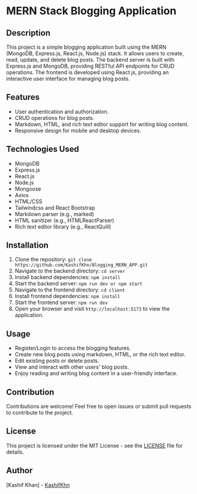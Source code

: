 # MERN Stack Blogging Application

## Description

This project is a simple blogging application built using the MERN (MongoDB, Express.js, React.js, Node.js) stack. It allows users to create, read, update, and delete blog posts. The backend server is built with Express.js and MongoDB, providing RESTful API endpoints for CRUD operations. The frontend is developed using React.js, providing an interactive user interface for managing blog posts.

## Features

- User authentication and authorization.
- CRUD operations for blog posts.
- Markdown, HTML, and rich text editor support for writing blog content.
- Responsive design for mobile and desktop devices.

## Technologies Used

- MongoDB
- Express.js
- React.js
- Node.js
- Mongoose
- Axios
- HTML/CSS
- Tailwindcss and React Bootstrap
- Markdown parser (e.g., marked)
- HTML sanitizer (e.g., HTMLReactParser)
- Rich text editor library (e.g., ReactQuill)

## Installation

1. Clone the repository: `git clone https://github.com/KashifKhn/Blogging_MERN_APP.git`
2. Navigate to the backend directory: `cd server`
3. Install backend dependencies: `npm install`
4. Start the backend server: `npm run dev or npm start`
5. Navigate to the frontend directory: `cd client`
6. Install frontend dependencies: `npm install`
7. Start the frontend server: `npm run dev`
8. Open your browser and visit `http://localhost:5173` to view the application.

## Usage

- Register/Login to access the blogging features.
- Create new blog posts using markdown, HTML, or the rich text editor.
- Edit existing posts or delete posts.
- View and interact with other users' blog posts.
- Enjoy reading and writing blog content in a user-friendly interface.

## Contribution

Contributions are welcome! Feel free to open issues or submit pull requests to contribute to the project.

## License

This project is licensed under the MIT License - see the [LICENSE](LICENSE) file for details.

## Author

[Kashif Khan] - [KashifKhn](https://github.com/KashifKhn)
